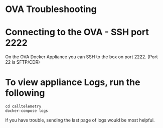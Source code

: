 # OVA Troubleshooting

# Connecting to the OVA - SSH port 2222

On the OVA Docker Appliance you can SSH to the box on port 2222. (Port 22 is SFTP/CDR)

# To view appliance Logs, run the following

```
cd calltelemetry
docker-compose logs
```

If you have trouble, sending the last page of logs would be most helpful.
